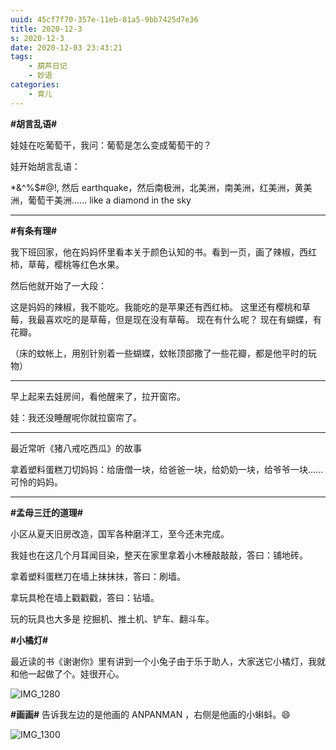 ```yaml
---
uuid: 45cf7f70-357e-11eb-81a5-9bb7425d7e36
title: 2020-12-3
s: 2020-12-3
date: 2020-12-03 23:43:21
tags:
	- 葫芦日记
	- 妙语
categories:
	- 育儿
---
```




**\#胡言乱语\#**

娃娃在吃葡萄干，我问：葡萄是怎么变成葡萄干的？

娃开始胡言乱语：

*&^%$#@!, 然后 earthquake，然后南极洲，北美洲，南美洲，红美洲，黄美洲，葡萄干美洲...... like a diamond in the sky

---



**\#有条有理\#**

我下班回家，他在妈妈怀里看本关于颜色认知的书。看到一页，画了辣椒，西红柿，草莓，樱桃等红色水果。

然后他就开始了一大段：

这是妈妈的辣椒，我不能吃。我能吃的是苹果还有西红柿。 这里还有樱桃和草莓，我最喜欢吃的是草莓，但是现在没有草莓。 现在有什么呢？ 现在有蝴蝶，有花瓣。

（床的蚊帐上，用别针别着一些蝴蝶，蚊帐顶部撒了一些花瓣，都是他平时的玩物）

---



早上起来去娃房间，看他醒来了，拉开窗帘。

娃：我还没睡醒呢你就拉窗帘了。

---



最近常听《猪八戒吃西瓜》的故事

拿着塑料蛋糕刀切妈妈：给唐僧一块，给爸爸一块，给奶奶一块，给爷爷一块......
可怜的妈妈。

<!-- more -->

---



**\#孟母三迁的道理\#**

小区从夏天旧房改造，国军各种磨洋工，至今还未完成。

我娃也在这几个月耳闻目染，整天在家里拿着小木棰敲敲敲，答曰：铺地砖。

拿着塑料蛋糕刀在墙上抹抹抹，答曰：刷墙。

拿玩具枪在墙上戳戳戳，答曰：钻墙。

玩的玩具也大多是 挖掘机、推土机、铲车、翻斗车。



**\#小橘灯\#**

最近读的书《谢谢你》里有讲到一个小兔子由于乐于助人，大家送它小橘灯，我就和他一起做了个。娃很开心。

![IMG_1280](https://blog-assets.liupei.xin/assets/2020-12-3/IMG_1280.jpg-public)



**\#画画\#**
告诉我左边的是他画的 ANPANMAN ，右侧是他画的小蝌蚪。😄

![IMG_1300](https://blog-assets.liupei.xin/assets/2020-12-3/IMG_1300.jpg-public)

